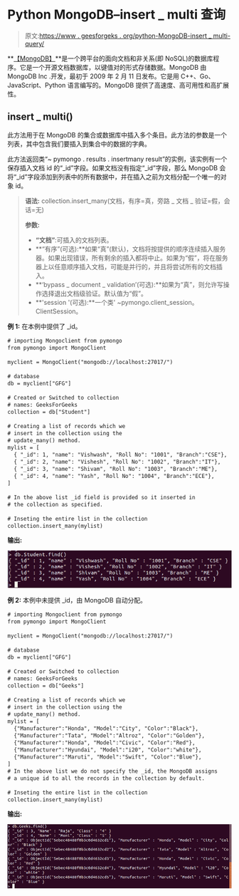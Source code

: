# Python MongoDB–insert _ multi 查询

> 原文:[https://www . geesforgeks . org/python-MongoDB-insert _ multi-query/](https://www.geeksforgeeks.org/python-mongodb-insert_many-query/)

**[【MongoDB】](https://www.geeksforgeeks.org/mongodb-and-python/)**是一个跨平台的面向文档和非关系(即 NoSQL)的数据库程序。它是一个开源文档数据库，以键值对的形式存储数据。MongoDB 由 MongoDB Inc .开发，最初于 2009 年 2 月 11 日发布。它是用 C++、Go、JavaScript、Python 语言编写的。MongoDB 提供了高速度、高可用性和高扩展性。

## insert _ multi()

此方法用于在 MongoDB 的集合或数据库中插入多个条目。此方法的参数是一个列表，其中包含我们要插入到集合中的数据的字典。

此方法返回类“~ pymongo . results . insertmany result”的实例，该实例有一个保存插入文档 id 的“_id”字段。如果文档没有指定“_id”字段，那么 MongoDB 会将“_id”字段添加到列表中的所有数据中，并在插入之前为文档分配一个唯一的对象 id。

> **语法:** collection.insert_many(文档，有序=真，旁路 _ 文档 _ 验证=假，会话=无)
> 
> **参数:**
> 
> *   **“文档”**:可插入的文档列表。
> *   **“有序”(可选):**如果“真”(默认)，文档将按提供的顺序连续插入服务器。如果出现错误，所有剩余的插入都将中止。如果为“假”，将在服务器上以任意顺序插入文档，可能是并行的，并且将尝试所有的文档插入。
> *   **‘bypass _ document _ validation’(可选):**如果为“真”，则允许写操作选择退出文档级验证。默认值为“假”。
> *   **'session '(可选):**一个类' ~pymongo.client_session。ClientSession。

**例 1:** 在本例中提供了 _id。

```
# importing Mongoclient from pymongo
from pymongo import MongoClient 

myclient = MongoClient("mongodb://localhost:27017/")

# database 
db = myclient["GFG"]

# Created or Switched to collection 
# names: GeeksForGeeks
collection = db["Student"]

# Creating a list of records which we 
# insert in the collection using the
# update_many() method.
mylist = [
  { "_id": 1, "name": "Vishwash", "Roll No": "1001", "Branch":"CSE"},
  { "_id": 2, "name": "Vishesh", "Roll No": "1002", "Branch":"IT"},
  { "_id": 3, "name": "Shivam", "Roll No": "1003", "Branch":"ME"},
  { "_id": 4, "name": "Yash", "Roll No": "1004", "Branch":"ECE"},
]

# In the above list _id field is provided so it inserted in 
# the collection as specified.

# Inseting the entire list in the collection
collection.insert_many(mylist)
```

**输出:**

![python-mongodb-insert-many](img/67f480eba51116c8aa7dbd11ffc528bc.png)

**例 2:** 本例中未提供 _id，由 MongoDB 自动分配。

```
# importing Mongoclient from pymongo
from pymongo import MongoClient 

myclient = MongoClient("mongodb://localhost:27017/")

# database 
db = myclient["GFG"]

# Created or Switched to collection
# names: GeeksForGeeks
collection = db["Geeks"]

# Creating a list of records which we 
# insert in the collection using the
# update_many() method.
mylist = [
  {"Manufacturer":"Honda", "Model":"City", "Color":"Black"},
  {"Manufacturer":"Tata", "Model":"Altroz", "Color":"Golden"},
  {"Manufacturer":"Honda", "Model":"Civic", "Color":"Red"},
  {"Manufacturer":"Hyundai", "Model":"i20", "Color":"white"},
  {"Manufacturer":"Maruti", "Model":"Swift", "Color":"Blue"},
]
# In the above list we do not specify the _id, the MongoDB assigns 
# a unique id to all the records in the collection by default.

# Inseting the entire list in the collection
collection.insert_many(mylist)
```

**输出:**

![python-mongodb-insert-many-2](img/95832891bd3fc481514d83b17b0097fc.png)